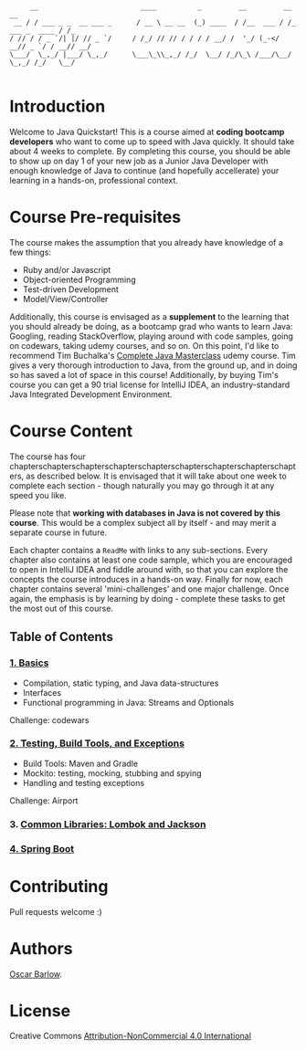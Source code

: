 ```

     __                         ____          _         __         __               __ 
 __ / / ___ _ _  __ ___ _      / __ \ __ __  (_) ____  / /__  ___ / /_ ___ _  ____ / /_
/ // / / _ `/| |/ // _ `/     / /_/ // // / / / / __/ /  '_/ (_-</ __// _ `/ / __// __/
\___/  \_,_/ |___/ \_,_/      \___\_\\_,_/ /_/  \__/ /_/\_\ /___/\__/ \_,_/ /_/   \__/ 
                                                                                       

```
# Introduction
Welcome to Java Quickstart! This is a course aimed at **coding bootcamp developers** who want to come up to speed with Java quickly. It should take about 4 weeks to complete. By completing this course, you should be able to show up on day 1 of your new job as a Junior Java Developer with enough knowledge of Java to continue (and hopefully accellerate) your learning in a hands-on, professional context. 

# Course Pre-requisites
The course  makes the assumption that you already have knowledge of a few things:

* Ruby and/or Javascript
* Object-oriented Programming
* Test-driven Development
* Model/View/Controller 

Additionally, this course is envisaged as a **supplement** to the learning that you should already be doing, as a bootcamp grad who wants to learn Java: Googling, reading StackOverflow, playing around with code samples, going on codewars, taking udemy courses, and so on. On this point, I'd like to recommend Tim Buchalka's [Complete Java Masterclass](https://www.udemy.com/java-the-complete-java-developer-course/learn/v4/overview) udemy course. Tim gives a very thorough introduction to Java, from the ground up, and in doing so has saved a lot of space in this course! Additionally, by buying Tim's course you can get a 90 trial license for IntelliJ IDEA, an industry-standard Java Integrated Development Environment. 

# Course Content
The course has four chapterschapterschapterschapterschapterschapterschapterschapterschapters, as described below. It is envisaged that it will take about one week to complete each section - though naturally you may go through it at any speed you like.

Please note that **working with databases in Java is not covered by this course**. This would be a complex subject all by itself - and may merit a separate course in future.

Each chapter contains a `ReadMe` with links to any sub-sections. Every chapter also contains at least one code sample, which you are encouraged to open in IntelliJ IDEA and fiddle around with, so that you can explore the concepts the course introduces in a hands-on way. Finally for now, each chapter contains several 'mini-challenges' and one major challenge. Once again, the emphasis is by learning by doing - complete these tasks to get the most out of this course. 

## Table of Contents

### [1. Basics](https://github.com/oscar-barlow/java-quickstart/tree/master/1-basics)
* Compilation, static typing, and Java data-structures
* Interfaces
* Functional programming in Java: Streams and Optionals

Challenge: codewars
 
### [2. Testing, Build Tools, and Exceptions](https://github.com/oscar-barlow/java-quickstart/tree/master/2-testing-buildtools-exceptions)
* Build Tools: Maven and Gradle
* Mockito: testing, mocking, stubbing and spying
* Handling and testing exceptions

Challenge: Airport

### 3. [Common Libraries: Lombok and Jackson](https://github.com/oscar-barlow/java-quickstart/tree/master/3-jackson-lombok)

### [4. Spring Boot](https://github.com/oscar-barlow/java-quickstart/tree/master/4-spring-boot)

# Contributing
Pull requests welcome :)

# Authors
[Oscar Barlow](https://github.com/oscar-barlow).

# License
Creative Commons [Attribution-NonCommercial 4.0 International](http://creativecommons.org/licenses/by-nc/4.0/)
